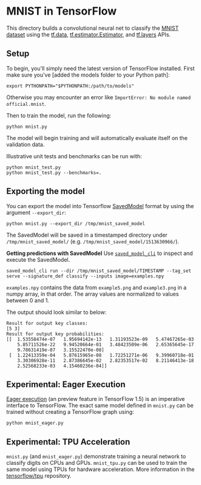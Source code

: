 # MNIST in TensorFlow

This directory builds a convolutional neural net to classify the [MNIST
dataset](http://yann.lecun.com/exdb/mnist/) using the
[tf.data](https://www.tensorflow.org/api_docs/python/tf/data),
[tf.estimator.Estimator](https://www.tensorflow.org/api_docs/python/tf/estimator/Estimator),
and
[tf.layers](https://www.tensorflow.org/api_docs/python/tf/layers)
APIs.


## Setup

To begin, you'll simply need the latest version of TensorFlow installed.
First make sure you've [added the models folder to your Python path]:

```shell
export PYTHONPATH="$PYTHONPATH:/path/to/models"
```

Otherwise you may encounter an error like `ImportError: No module named official.mnist`.

Then to train the model, run the following:

```
python mnist.py
```

The model will begin training and will automatically evaluate itself on the
validation data.

Illustrative unit tests and benchmarks can be run with:

```
python mnist_test.py
python mnist_test.py --benchmarks=.
```

## Exporting the model

You can export the model into Tensorflow [SavedModel](https://www.tensorflow.org/guide/saved_model) format by using the argument `--export_dir`:

```
python mnist.py --export_dir /tmp/mnist_saved_model
```

The SavedModel will be saved in a timestamped directory under `/tmp/mnist_saved_model/` (e.g. `/tmp/mnist_saved_model/1513630966/`).

**Getting predictions with SavedModel**
Use [`saved_model_cli`](https://www.tensorflow.org/guide/saved_model#cli_to_inspect_and_execute_savedmodel) to inspect and execute the SavedModel.

```
saved_model_cli run --dir /tmp/mnist_saved_model/TIMESTAMP --tag_set serve --signature_def classify --inputs image=examples.npy
```

`examples.npy` contains the data from `example5.png` and `example3.png` in a numpy array, in that order. The array values are normalized to values between 0 and 1.

The output should look similar to below:
```
Result for output key classes:
[5 3]
Result for output key probabilities:
[[  1.53558474e-07   1.95694142e-13   1.31193523e-09   5.47467265e-03
    5.85711526e-22   9.94520664e-01   3.48423509e-06   2.65365645e-17
    9.78631419e-07   3.15522470e-08]
 [  1.22413359e-04   5.87615965e-08   1.72251271e-06   9.39960718e-01
    3.30306928e-11   2.87386645e-02   2.82353517e-02   8.21146413e-18
    2.52568233e-03   4.15460236e-04]]
```

## Experimental: Eager Execution

[Eager execution](https://research.googleblog.com/2017/10/eager-execution-imperative-define-by.html)
(an preview feature in TensorFlow 1.5) is an imperative interface to TensorFlow.
The exact same model defined in `mnist.py` can be trained without creating a
TensorFlow graph using:

```
python mnist_eager.py
```

## Experimental: TPU Acceleration

`mnist.py` (and `mnist_eager.py`) demonstrate training a neural network to
classify digits on CPUs and GPUs. `mnist_tpu.py` can be used to train the
same model using TPUs for hardware acceleration. More information in
the [tensorflow/tpu](https://github.com/tensorflow/tpu) repository.
